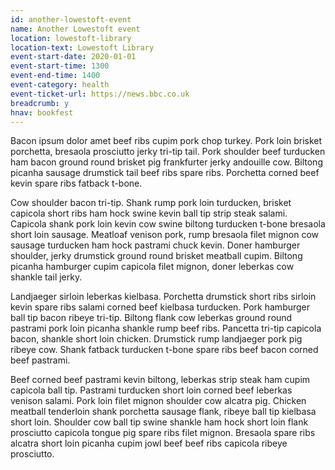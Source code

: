```yaml
---
id: another-lowestoft-event
name: Another Lowestoft event
location: lowestoft-library
location-text: Lowestoft Library
event-start-date: 2020-01-01
event-start-time: 1300
event-end-time: 1400
event-category: health
event-ticket-url: https://news.bbc.co.uk
breadcrumb: y
hnav: bookfest
---
```


Bacon ipsum dolor amet beef ribs cupim pork chop turkey. Pork loin brisket porchetta, bresaola prosciutto jerky tri-tip tail. Pork shoulder beef turducken ham bacon ground round brisket pig frankfurter jerky andouille cow. Biltong picanha sausage drumstick tail beef ribs spare ribs. Porchetta corned beef kevin spare ribs fatback t-bone.

Cow shoulder bacon tri-tip. Shank rump pork loin turducken, brisket capicola short ribs ham hock swine kevin ball tip strip steak salami. Capicola shank pork loin kevin cow swine biltong turducken t-bone bresaola short loin sausage. Meatloaf venison pork, rump bresaola filet mignon cow sausage turducken ham hock pastrami chuck kevin. Doner hamburger shoulder, jerky drumstick ground round brisket meatball cupim. Biltong picanha hamburger cupim capicola filet mignon, doner leberkas cow shankle tail jerky.

Landjaeger sirloin leberkas kielbasa. Porchetta drumstick short ribs sirloin kevin spare ribs salami corned beef kielbasa turducken. Pork hamburger ball tip bacon ribeye tri-tip. Biltong flank cow leberkas ground round pastrami pork loin picanha shankle rump beef ribs. Pancetta tri-tip capicola bacon, shankle short loin chicken. Drumstick rump landjaeger pork pig ribeye cow. Shank fatback turducken t-bone spare ribs beef bacon corned beef pastrami.

Beef corned beef pastrami kevin biltong, leberkas strip steak ham cupim capicola ball tip. Pastrami turducken short loin corned beef leberkas venison salami. Pork loin filet mignon shoulder cow alcatra pig. Chicken meatball tenderloin shank porchetta sausage flank, ribeye ball tip kielbasa short loin. Shoulder cow ball tip swine shankle ham hock short loin flank prosciutto capicola tongue pig spare ribs filet mignon. Bresaola spare ribs alcatra short loin picanha cupim jowl beef beef ribs capicola ribeye prosciutto.
